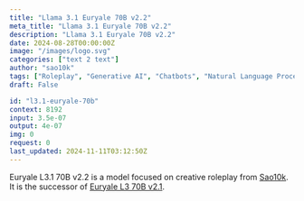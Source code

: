 ```yaml
---
title: "Llama 3.1 Euryale 70B v2.2"
meta_title: "Llama 3.1 Euryale 70B v2.2"
description: "Llama 3.1 Euryale 70B v2.2"
date: 2024-08-28T00:00:00Z
image: "/images/logo.svg"
categories: ["text 2 text"]
author: "sao10k"
tags: ["Roleplay", "Generative AI", "Chatbots", "Natural Language Processing", "Technology/Web"]
draft: False

id: "l3.1-euryale-70b"
context: 8192
input: 3.5e-07
output: 4e-07
img: 0
request: 0
last_updated: 2024-11-11T03:12:50Z
---
```


Euryale L3.1 70B v2.2 is a model focused on creative roleplay from [Sao10k](https://ko-fi.com/sao10k). It is the successor of [Euryale L3 70B v2.1](/sao10k/l3-euryale-70b).


